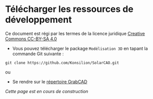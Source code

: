 # Télécharger les ressources de développement

Ce document est régi par les termes de la licence juridique [Creative Commons CC-BY-SA 4.0](https://creativecommons.org/licenses/by-sa/4.0/deed.fr) 







* Vous pouvez télécharger le package `Modélisation 3D` en tapant la commande Git suivante :

```
git clone https://github.com/Konsilion/SolarCAO.git

```

ou

* Se rendre sur le [répertoire GrabCAD](https://grabcad.com/library/automated-solar-air-heater-1)


*Cette page est en cours de construction*


